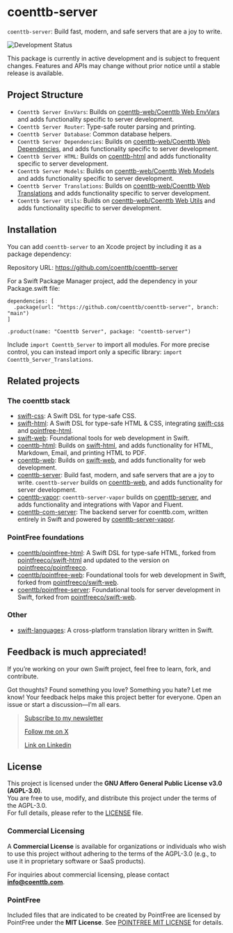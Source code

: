 # coenttb-server

`coenttb-server`: Build fast, modern, and safe servers that are a joy to write.

![Development Status](https://img.shields.io/badge/status-active--development-blue.svg)

This package is currently in active development and is subject to frequent changes. Features and APIs may change without prior notice until a stable release is available.

## Project Structure

- `Coenttb Server EnvVars`: Builds on [coenttb-web/Coenttb Web EnvVars](https://www.github.com/coenttb/coenttb-web) and adds functionality specific to server development.
- `Coenttb Server Router`: Type-safe router parsing and printing.
- `Coenttb Server Database`: Common database helpers.
- `Coenttb Server Dependencies`: Builds on [coenttb-web/Coenttb Web Dependencies](https://www.github.com/coenttb/coenttb-web), and adds functionality specific to server development.
- `Coenttb Server HTML`: Builds on [coenttb-html](https://www.github.com/coenttb/coenttb-html) and adds functionality specific to server development.
- `Coenttb Server Models`: Builds on [coenttb-web/Coenttb Web Models](https://www.github.com/coenttb/coenttb-web) and adds functionality specific to server development.
- `Coenttb Server Translations`: Builds on [coenttb-web/Coenttb Web Translations](https://www.github.com/coenttb/coenttb-web) and adds functionality specific to server development.
- `Coenttb Server Utils`: Builds on [coenttb-web/Coenttb Web Utils](https://www.github.com/coenttb/coenttb-web) and adds functionality specific to server development.

## Installation

You can add `coenttb-server` to an Xcode project by including it as a package dependency:

Repository URL: https://github.com/coenttb/coenttb-server

For a Swift Package Manager project, add the dependency in your Package.swift file:
```
dependencies: [
  .package(url: "https://github.com/coenttb/coenttb-server", branch: "main")
]

.product(name: "Coenttb Server", package: "coenttb-server")
```

Include `import Coenttb_Server` to import all modules. For more precise control, you can instead import only a specific library: `import Coenttb_Server_Translations`.

## Related projects

### The coenttb stack

* [swift-css](https://www.github.com/coenttb/swift-css): A Swift DSL for type-safe CSS.
* [swift-html](https://www.github.com/coenttb/swift-html): A Swift DSL for type-safe HTML & CSS, integrating [swift-css](https://www.github.com/coenttb/swift-css) and [pointfree-html](https://www.github.com/coenttb/pointfree-html).
* [swift-web](https://www.github.com/coenttb/swift-web): Foundational tools for web development in Swift.
* [coenttb-html](https://www.github.com/coenttb/coenttb-html): Builds on [swift-html](https://www.github.com/coenttb/swift-html), and adds functionality for HTML, Markdown, Email, and printing HTML to PDF.
* [coenttb-web](https://www.github.com/coenttb/coenttb-web): Builds on [swift-web](https://www.github.com/coenttb/swift-web), and adds functionality for web development.
* [coenttb-server](https://www.github.com/coenttb/coenttb-server): Build fast, modern, and safe servers that are a joy to write. `coenttb-server` builds on [coenttb-web](https://www.github.com/coenttb/coenttb-web), and adds functionality for server development.
* [coenttb-vapor](https://www.github.com/coenttb/coenttb-server-vapor): `coenttb-server-vapor` builds on [coenttb-server](https://www.github.com/coenttb/coenttb-server), and adds functionality and integrations with Vapor and Fluent.
* [coenttb-com-server](https://www.github.com/coenttb/coenttb-com-server): The backend server for coenttb.com, written entirely in Swift and powered by [coenttb-server-vapor](https://www.github.com/coenttb-server-vapor).

### PointFree foundations
* [coenttb/pointfree-html](https://www.github.com/coenttb/pointfree-html): A Swift DSL for type-safe HTML, forked from [pointfreeco/swift-html](https://www.github.com/pointfreeco/swift-html) and updated to the version on [pointfreeco/pointfreeco](https://github.com/pointfreeco/pointfreeco).
* [coenttb/pointfree-web](https://www.github.com/coenttb/pointfree-html): Foundational tools for web development in Swift, forked from  [pointfreeco/swift-web](https://www.github.com/pointfreeco/swift-web).
* [coenttb/pointfree-server](https://www.github.com/coenttb/pointfree-html): Foundational tools for server development in Swift, forked from  [pointfreeco/swift-web](https://www.github.com/pointfreeco/swift-web).

### Other
* [swift-languages](https://www.github.com/coenttb/swift-languages): A cross-platform translation library written in Swift.

## Feedback is much appreciated!

If you’re working on your own Swift project, feel free to learn, fork, and contribute.

Got thoughts? Found something you love? Something you hate? Let me know! Your feedback helps make this project better for everyone. Open an issue or start a discussion—I’m all ears.

> [Subscribe to my newsletter](http://coenttb.com/en/newsletter/subscribe)
>
> [Follow me on X](http://x.com/coenttb)
> 
> [Link on Linkedin](https://www.linkedin.com/in/tenthijeboonkkamp)

## License

This project is licensed under the **GNU Affero General Public License v3.0 (AGPL-3.0)**.  
You are free to use, modify, and distribute this project under the terms of the AGPL-3.0.  
For full details, please refer to the [LICENSE](LICENSE) file.

### Commercial Licensing

A **Commercial License** is available for organizations or individuals who wish to use this project without adhering to the terms of the AGPL-3.0 (e.g., to use it in proprietary software or SaaS products).  

For inquiries about commercial licensing, please contact **info@coenttb.com**.

### PointFree

Included files that are indicated to be created by PointFree are licensed by PointFree under the **MIT License**.
See [POINTFREE MIT LICENSE](LICENCE) for details.

